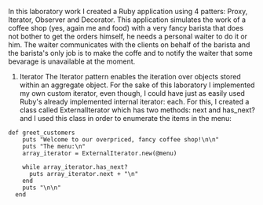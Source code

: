 In this laboratory work I created a Ruby application using 4 patters: Proxy, Iterator, Observer and Decorator. This application simulates the work of a coffee shop (yes, again me and food) with a very fancy barista that does not bother to get the orders himself, he needs a personal waiter to do it or him. The waiter communicates with the clients on behalf of the barista and the barista's only job is to make the coffe and to notify the waiter that some bevarage is unavailable at the moment.

1. Iterator
The Iterator pattern enables the iteration over objects stored within an aggregate object. For the sake of this laboratory I implemented my own custom iterator, even though, I could have just as easily used Ruby's already implemented internal iterator: each. For this, I created a class called ExternalIterator which has two methods: next and has_next? and I used this class in order to enumerate the items in the menu:

```
def greet_customers
    puts "Welcome to our overpriced, fancy coffee shop!\n\n"
    puts "The menu:\n"
    array_iterator = ExternalIterator.new(@menu)

    while array_iterator.has_next?
      puts array_iterator.next + "\n"
    end
    puts "\n\n"
  end
```

